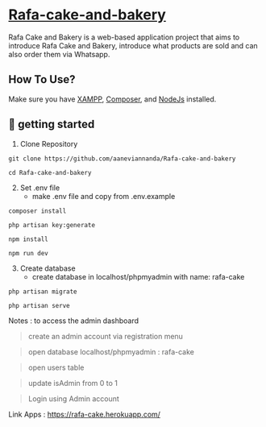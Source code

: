 # [Rafa-cake-and-bakery](https://rafa-cake.herokuapp.com/)

Rafa Cake and Bakery is a web-based application project that aims to introduce Rafa Cake and Bakery, introduce what products are sold and can also order them via Whatsapp.

## How To Use?

Make sure you have [XAMPP](https://www.apachefriends.org/download.html), [Composer](https://getcomposer.org/download/), and [NodeJs](https://nodejs.org/en/download/) installed.

## :memo: getting started
1. Clone Repository
```
git clone https://github.com/aaneviannanda/Rafa-cake-and-bakery
```
```
cd Rafa-cake-and-bakery
```
2. Set .env file
    - make .env file and copy from .env.example
```
composer install
```
```
php artisan key:generate
```
```
npm install
```
```
npm run dev
```
3. Create database
    - create database in localhost/phpmyadmin with name: rafa-cake
```
php artisan migrate
```
```
php artisan serve
```

Notes : to access the admin dashboard
> create an admin account via registration menu

> open database localhost/phpmyadmin : rafa-cake

> open users table

> update isAdmin from 0 to 1

> Login using Admin account


Link Apps : https://rafa-cake.herokuapp.com/
